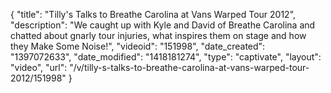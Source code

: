 {
    "title": "Tilly's Talks to Breathe Carolina at Vans Warped Tour 2012",
    "description": "We caught up with Kyle and David of Breathe Carolina and chatted about gnarly tour injuries, what inspires them on stage and how they Make Some Noise!",
    "videoid": "151998",
    "date_created": "1397072633",
    "date_modified": "1418181274",
    "type": "captivate",
    "layout": "video",
    "url": "\/v\/tilly-s-talks-to-breathe-carolina-at-vans-warped-tour-2012\/151998"
}